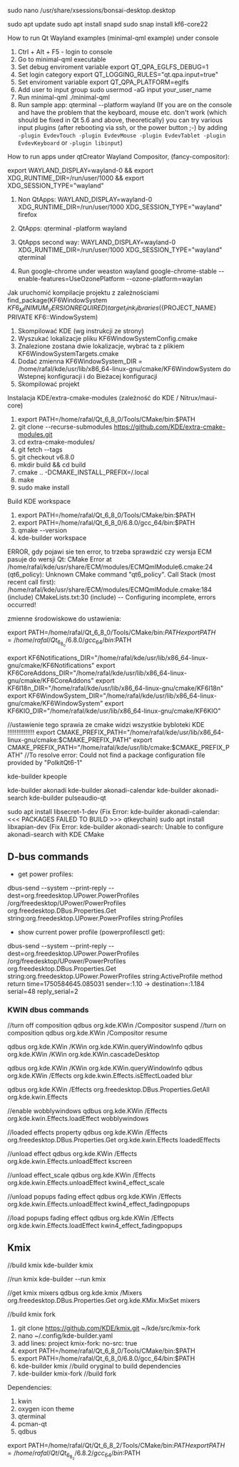 sudo nano /usr/share/xsessions/bonsai-desktop.desktop

sudo apt update
sudo apt install snapd
sudo snap install kf6-core22


How to run Qt Wayland examples (minimal-qml example) under console
1. Ctrl + Alt + F5 - login to console
2. Go to minimal-qml executable
3. Set debug enviroment variable export QT_QPA_EGLFS_DEBUG=1
4. Set login category export QT_LOGGING_RULES="qt.qpa.input=true"
5. Set enviroment variable export QT_QPA_PLATFORM=eglfs
6. Add user to input group sudo usermod -aG input your_user_name
7. Run minimal-qml ./minimal-qml
8. Run sample app: qterminal --platform wayland
(If you are on the console and have the problem that the keyboard, mouse etc.
don't work (which should be fixed in Qt 5.6 and above, theoretically) you can
try various input plugins (after rebooting via ssh, or the power button ;-) by adding
```-plugin EvdevTouch -plugin EvdevMouse -plugin EvdevTablet -plugin EvdevKeyboard```
or
```-plugin libinput```)





How to run apps under qtCreator Wayland Compositor, (fancy-compositor):


export WAYLAND_DISPLAY=wayland-0 &&
export XDG_RUNTIME_DIR=/run/user/1000 &&
export XDG_SESSION_TYPE="wayland"

1. Non QtApps:
WAYLAND_DISPLAY=wayland-0 XDG_RUNTIME_DIR=/run/user/1000 XDG_SESSION_TYPE="wayland" firefox

2. QtApps:
qterminal -platform wayland

3. QtApps second way:
WAYLAND_DISPLAY=wayland-0 XDG_RUNTIME_DIR=/run/user/1000 XDG_SESSION_TYPE="wayland" qterminal

4. Run google-chrome under weaston wayland
google-chrome-stable --enable-features=UseOzonePlatform --ozone-platform=waylan


Jak uruchomić kompilacje projektu z zależnościami
find_package(KF6WindowSystem ${KF6_MINIMUM_VERSION} REQUIRED)
target_link_libraries(${PROJECT_NAME} PRIVATE KF6::WindowSystem)

1. Skompilować KDE (wg instrukcji ze strony)
2. Wyszukać lokalizacje pliku KF6WindowSystemConfig.cmake
3. Znalezione zostana dwie lokalizacje, wybrać ta z plikiem KF6WindowSystemTargets.cmake
4. Dodać zmienna KF6WindowSystem_DIR = /home/rafal/kde/usr/lib/x86_64-linux-gnu/cmake/KF6WindowSystem do Wstepnej konfiguracji i do Bieżacej konfiguracji
5. Skompilować projekt



Instalacja KDE/extra-cmake-modules (zależność do KDE / Nitrux/maui-core)

1. export PATH=/home/rafal/Qt_6_8_0/Tools/CMake/bin:$PATH
1. git clone --recurse-submodules https://github.com/KDE/extra-cmake-modules.git
2. cd extra-cmake-modules/
3. git fetch --tags
4. git checkout v6.8.0
5. mkdir build && cd build
6. cmake .. -DCMAKE_INSTALL_PREFIX=/.local
7. make
8. sudo make install


Build KDE workspace

1. export PATH=/home/rafal/Qt_6_8_0/Tools/CMake/bin:$PATH
2. export PATH=/home/rafal/Qt_6_8_0/6.8.0/gcc_64/bin:$PATH
3. qmake --version
4. kde-builder workspace



ERROR, gdy pojawi sie ten error, to trzeba sprawdzić czy wersja ECM pasuje do wersji Qt:
CMake Error at /home/rafal/kde/usr/share/ECM/modules/ECMQmlModule6.cmake:24 (qt6_policy):
  Unknown CMake command "qt6_policy".
Call Stack (most recent call first):
  /home/rafal/kde/usr/share/ECM/modules/ECMQmlModule.cmake:184 (include)
  CMakeLists.txt:30 (include)
-- Configuring incomplete, errors occurred!







zmienne środowiskowe do ustawienia:

export PATH=/home/rafal/Qt_6_8_0/Tools/CMake/bin:$PATH
export PATH=/home/rafal/Qt_6_8_0/6.8.0/gcc_64/bin:$PATH

export KF6Notifications_DIR="/home/rafal/kde/usr/lib/x86_64-linux-gnu/cmake/KF6Notifications"
export KF6CoreAddons_DIR="/home/rafal/kde/usr/lib/x86_64-linux-gnu/cmake/KF6CoreAddons"
export KF6I18n_DIR="/home/rafal/kde/usr/lib/x86_64-linux-gnu/cmake/KF6I18n"
export KF6WindowSystem_DIR="/home/rafal/kde/usr/lib/x86_64-linux-gnu/cmake/KF6WindowSystem"
export KF6KIO_DIR="/home/rafal/kde/usr/lib/x86_64-linux-gnu/cmake/KF6KIO"


//ustawienie tego sprawia ze cmake widzi wszystkie bybloteki KDE !!!!!!!!!!!!!!!
export CMAKE_PREFIX_PATH="/home/rafal/kde/usr/lib/x86_64-linux-gnu/cmake:$CMAKE_PREFIX_PATH"
export CMAKE_PREFIX_PATH="/home/rafal/kde/usr/lib/cmake:$CMAKE_PREFIX_PATH"   //To resolve error: Could not find a package configuration file provided by "PolkitQt6-1"


kde-builder kpeople

kde-builder akonadi
kde-builder akonadi-calendar
kde-builder akonadi-search
kde-builder pulseaudio-qt


sudo apt install libsecret-1-dev (Fix Error: kde-builder akonadi-calendar: <<<  PACKAGES FAILED TO BUILD  >>> qtkeychain)
sudo apt install libxapian-dev (Fix Error: kde-builder akonadi-search: Unable to configure akonadi-search with KDE CMake



## D-bus commands

- get power profiles:

dbus-send --system --print-reply --dest=org.freedesktop.UPower.PowerProfiles /org/freedesktop/UPower/PowerProfiles org.freedesktop.DBus.Properties.Get string:org.freedesktop.UPower.PowerProfiles string:Profiles

- show current power profile (powerprofilesctl get): 

dbus-send --system --print-reply --dest=org.freedesktop.UPower.PowerProfiles /org/freedesktop/UPower/PowerProfiles org.freedesktop.DBus.Properties.Get string:org.freedesktop.UPower.PowerProfiles string:ActiveProfile
method return time=1750584645.085031 sender=:1.10 -> destination=:1.184 serial=48 reply_serial=2

### KWIN dbus commands

//turn off composition
qdbus org.kde.KWin /Compositor suspend
//turn on composition
qdbus org.kde.KWin /Compositor resume

qdbus org.kde.KWin /KWin org.kde.KWin.queryWindowInfo
qdbus org.kde.KWin /KWin org.kde.KWin.cascadeDesktop


qdbus org.kde.KWin /KWin org.kde.KWin.queryWindowInfo
qdbus org.kde.KWin /Effects org.kde.kwin.Effects.isEffectLoaded blur

qdbus org.kde.KWin /Effects org.freedesktop.DBus.Properties.GetAll org.kde.kwin.Effects

//enable wobblywindows
qdbus org.kde.KWin /Effects org.kde.kwin.Effects.loadEffect wobblywindows

//loaded effects property
qdbus org.kde.KWin /Effects org.freedesktop.DBus.Properties.Get org.kde.kwin.Effects loadedEffects

//unload effect
qdbus org.kde.KWin /Effects org.kde.kwin.Effects.unloadEffect kscreen

//unload effect_scale
qdbus org.kde.KWin /Effects org.kde.kwin.Effects.unloadEffect kwin4_effect_scale

//unload popups fading effect
qdbus org.kde.KWin /Effects org.kde.kwin.Effects.unloadEffect kwin4_effect_fadingpopups

//load popups fading effect
qdbus org.kde.KWin /Effects org.kde.kwin.Effects.loadEffect kwin4_effect_fadingpopups

## Kmix

//build kmix
kde-builder kmix

//run kmix
kde-builder --run kmix

//get kmix mixers
qdbus org.kde.kmix /Mixers org.freedesktop.DBus.Properties.Get org.kde.KMix.MixSet mixers

//build kmix fork
1. git clone https://github.com/KDE/kmix.git ~/kde/src/kmix-fork
2. nano ~/.config/kde-builder.yaml
3. add lines:
project kmix-fork:
  no-src: true
4. export PATH=/home/rafal/Qt_6_8_0/Tools/CMake/bin:$PATH
5. export PATH=/home/rafal/Qt_6_8_0/6.8.0/gcc_64/bin:$PATH
6. kde-builder kmix  //build oryginal to build dependencies
6. kde-builder kmix-fork //build fork


Dependencies:
1. kwin
2. oxygen icon theme
3. qterminal
4. pcman-qt
5. qdbus



export PATH=/home/rafal/Qt/Qt_6_8_2/Tools/CMake/bin:$PATH
export PATH=/home/rafal/Qt/Qt_6_8_2/6.8.2/gcc_64/bin:$PATH





